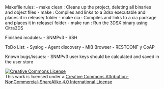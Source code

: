 
Makefile rules:
	- make clean	: Cleans up the project, deleting all binaries and object files
	- make			: Compiles and links to a 3dsx executable and places it in release/ folder
	- make cia		: Compiles and links to a cia package and places it in release/ folder
	- make run		: Run the 3DSX binary using Citra3DS

Finished modules:
	- SNMPv3
	- SSH

ToDo List:
	- Syslog
	- Agent discovery
	- MIB Browser
	- RESTCONF y CoAP
	
Known bugs/issues:
	- SNMPv3 user keys should be calculated and saved in the user store

<a rel="license" href="http://creativecommons.org/licenses/by-nc-sa/4.0/"><img alt="Creative Commons License" style="border-width:0" src="https://i.creativecommons.org/l/by-nc-sa/4.0/88x31.png" /></a><br />This work is licensed under a <a rel="license" href="http://creativecommons.org/licenses/by-nc-sa/4.0/">Creative Commons Attribution-NonCommercial-ShareAlike 4.0 International License</a>

